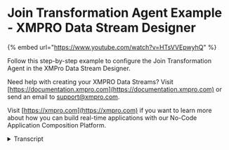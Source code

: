 # Join Transformation Agent Example - XMPRO Data Stream Designer
{% embed url="https://www.youtube.com/watch?v=HTsVVEpwyhQ" %}

Follow this step-by-step example to configure the Join Transformation Agent in the XMPro Data Stream Designer.

Need help with creating your XMPRO Data Streams? Visit [https://documentation.xmpro.com](https://documentation.xmpro.com) or send an email to support@xmpro.com.

Visit [https://xmpro.com](https://xmpro.com) if you want to learn more about how you can build real-time applications with our No-Code Application Composition Platform.
<details>
<summary>Transcript</summary>this example demonstrates how to use the

join agent to combine the leftleg's pump

event data with the right leg's

contextual data using an inner join on

the pump id to return a combined payload

first drag the join agent onto the

canvas link up the left endpoint to our

streaming events and the right to our

context

and the output to the printer

move it into position

save the data stream

and click on the agent to configure it

select context for the behavior and our

context comes from the right endpoint

tick to apply prefixes only on

duplicated attribute names select all

the attributes

accept the duplicated pump id

add an inner join

on the pump id attribute

our identifier has the same name on both

legs so prefix is added to identify its

source

apply the changes

save the data stream

publish it

and lastly let's look at the live data

view

you can download the files below to try

it out yourself and for more information

about this agent's properties head to

the configuration page

thank you
</details>